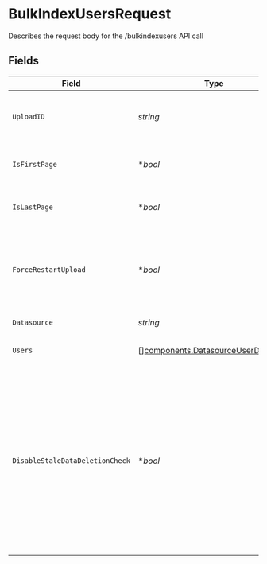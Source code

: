 # BulkIndexUsersRequest

Describes the request body for the /bulkindexusers API call


## Fields

| Field                                                                                                                                                                                                                                               | Type                                                                                                                                                                                                                                                | Required                                                                                                                                                                                                                                            | Description                                                                                                                                                                                                                                         |
| --------------------------------------------------------------------------------------------------------------------------------------------------------------------------------------------------------------------------------------------------- | --------------------------------------------------------------------------------------------------------------------------------------------------------------------------------------------------------------------------------------------------- | --------------------------------------------------------------------------------------------------------------------------------------------------------------------------------------------------------------------------------------------------- | --------------------------------------------------------------------------------------------------------------------------------------------------------------------------------------------------------------------------------------------------- |
| `UploadID`                                                                                                                                                                                                                                          | *string*                                                                                                                                                                                                                                            | :heavy_check_mark:                                                                                                                                                                                                                                  | Unique id that must be used for this instance of datasource users upload                                                                                                                                                                            |
| `IsFirstPage`                                                                                                                                                                                                                                       | **bool*                                                                                                                                                                                                                                             | :heavy_minus_sign:                                                                                                                                                                                                                                  | true if this is the first page of the upload. Defaults to false                                                                                                                                                                                     |
| `IsLastPage`                                                                                                                                                                                                                                        | **bool*                                                                                                                                                                                                                                             | :heavy_minus_sign:                                                                                                                                                                                                                                  | true if this is the last page of the upload. Defaults to false                                                                                                                                                                                      |
| `ForceRestartUpload`                                                                                                                                                                                                                                | **bool*                                                                                                                                                                                                                                             | :heavy_minus_sign:                                                                                                                                                                                                                                  | Flag to discard previous upload attempts and start from scratch. Must be specified with isFirstPage=true                                                                                                                                            |
| `Datasource`                                                                                                                                                                                                                                        | *string*                                                                                                                                                                                                                                            | :heavy_check_mark:                                                                                                                                                                                                                                  | datasource of the users                                                                                                                                                                                                                             |
| `Users`                                                                                                                                                                                                                                             | [][components.DatasourceUserDefinition](../../models/components/datasourceuserdefinition.md)                                                                                                                                                        | :heavy_check_mark:                                                                                                                                                                                                                                  | batch of users for the datasource                                                                                                                                                                                                                   |
| `DisableStaleDataDeletionCheck`                                                                                                                                                                                                                     | **bool*                                                                                                                                                                                                                                             | :heavy_minus_sign:                                                                                                                                                                                                                                  | True if older user data needs to be force deleted after the upload completes. Defaults to older data being deleted only if the percentage of data being deleted is less than a reasonable threshold. This must only be set when `isLastPage = true` |